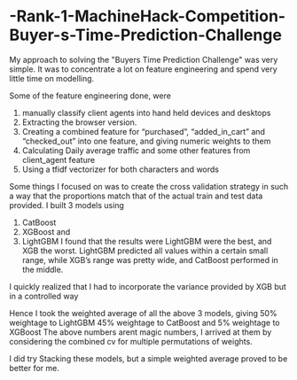 # -Rank-1-MachineHack-Competition-Buyer-s-Time-Prediction-Challenge

My approach to solving the "Buyers Time Prediction Challenge" was very simple. It was to concentrate a lot on feature engineering and spend very little time on modelling.

Some of the feature engineering done, were
1.	manually classify client agents into hand held devices and desktops
2.	Extracting the browser version.
3.	Creating a combined feature for “purchased”, “added_in_cart” and “checked_out” into one feature, and giving numeric weights to them
4.	Calculating Daily average traffic and some other features from client_agent feature
5.	Using a tfidf vectorizer for both characters and words

Some things I focused on was to create the cross validation strategy in such a way that the proportions match that of the actual train and test data provided.
I built 3 models using
1.	CatBoost
2.	XGBoost and
3.	LightGBM
I found that the results were LightGBM were the best, and XGB the worst.
LightGBM predicted all values within a certain small range, while XGB’s range was pretty wide, and CatBoost performed in the middle.

I quickly realized that I had to incorporate the variance provided by XGB but in a controlled way

Hence I took the weighted average of all the above 3 models, giving
	50% weightage to LightGBM
	45% weightage to CatBoost and
	5% weightage to XGBoost
The above numbers arent magic numbers, I arrived at them by considering the combined cv for multiple permutations of weights.

I did try Stacking these models, but a simple weighted average proved to be better for me.
